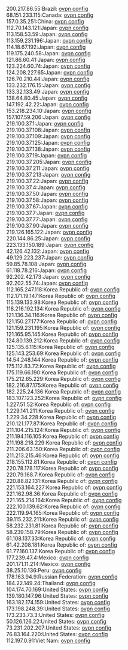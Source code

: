 200.217.86.55:Brazil: [ovpn config](vpn/200_217_86_55.ovpn)  
68.151.233.115:Canada: [ovpn config](vpn/68_151_233_115.ovpn)  
157.0.35.251:China: [ovpn config](vpn/157_0_35_251.ovpn)  
112.70.143.121:Japan: [ovpn config](vpn/112_70_143_121.ovpn)  
113.158.53.59:Japan: [ovpn config](vpn/113_158_53_59.ovpn)  
113.159.231.196:Japan: [ovpn config](vpn/113_159_231_196.ovpn)  
114.18.67.192:Japan: [ovpn config](vpn/114_18_67_192.ovpn)  
119.175.240.58:Japan: [ovpn config](vpn/119_175_240_58.ovpn)  
121.86.60.41:Japan: [ovpn config](vpn/121_86_60_41.ovpn)  
123.224.60.74:Japan: [ovpn config](vpn/123_224_60_74.ovpn)  
124.208.227.65:Japan: [ovpn config](vpn/124_208_227_65.ovpn)  
126.70.210.44:Japan: [ovpn config](vpn/126_70_210_44.ovpn)  
133.232.176.15:Japan: [ovpn config](vpn/133_232_176_15.ovpn)  
133.32.133.49:Japan: [ovpn config](vpn/133_32_133_49.ovpn)  
138.64.80.45:Japan: [ovpn config](vpn/138_64_80_45.ovpn)  
147.192.42.22:Japan: [ovpn config](vpn/147_192_42_22.ovpn)  
153.218.234.10:Japan: [ovpn config](vpn/153_218_234_10.ovpn)  
157.107.59.206:Japan: [ovpn config](vpn/157_107_59_206.ovpn)  
219.100.37.1:Japan: [ovpn config](vpn/219_100_37_1.ovpn)  
219.100.37.108:Japan: [ovpn config](vpn/219_100_37_108.ovpn)  
219.100.37.109:Japan: [ovpn config](vpn/219_100_37_109.ovpn)  
219.100.37.125:Japan: [ovpn config](vpn/219_100_37_125.ovpn)  
219.100.37.138:Japan: [ovpn config](vpn/219_100_37_138.ovpn)  
219.100.37.19:Japan: [ovpn config](vpn/219_100_37_19.ovpn)  
219.100.37.205:Japan: [ovpn config](vpn/219_100_37_205.ovpn)  
219.100.37.211:Japan: [ovpn config](vpn/219_100_37_211.ovpn)  
219.100.37.213:Japan: [ovpn config](vpn/219_100_37_213.ovpn)  
219.100.37.22:Japan: [ovpn config](vpn/219_100_37_22.ovpn)  
219.100.37.4:Japan: [ovpn config](vpn/219_100_37_4.ovpn)  
219.100.37.50:Japan: [ovpn config](vpn/219_100_37_50.ovpn)  
219.100.37.58:Japan: [ovpn config](vpn/219_100_37_58.ovpn)  
219.100.37.67:Japan: [ovpn config](vpn/219_100_37_67.ovpn)  
219.100.37.7:Japan: [ovpn config](vpn/219_100_37_7.ovpn)  
219.100.37.77:Japan: [ovpn config](vpn/219_100_37_77.ovpn)  
219.100.37.90:Japan: [ovpn config](vpn/219_100_37_90.ovpn)  
219.126.165.122:Japan: [ovpn config](vpn/219_126_165_122.ovpn)  
220.144.86.25:Japan: [ovpn config](vpn/220_144_86_25.ovpn)  
223.133.150.189:Japan: [ovpn config](vpn/223_133_150_189.ovpn)  
42.126.42.132:Japan: [ovpn config](vpn/42_126_42_132.ovpn)  
49.129.223.237:Japan: [ovpn config](vpn/49_129_223_237.ovpn)  
59.85.78.108:Japan: [ovpn config](vpn/59_85_78_108.ovpn)  
61.118.78.216:Japan: [ovpn config](vpn/61_118_78_216.ovpn)  
92.202.42.173:Japan: [ovpn config](vpn/92_202_42_173.ovpn)  
92.202.55.74:Japan: [ovpn config](vpn/92_202_55_74.ovpn)  
112.165.247.118:Korea Republic of: [ovpn config](vpn/112_165_247_118.ovpn)  
112.171.19.147:Korea Republic of: [ovpn config](vpn/112_171_19_147.ovpn)  
115.139.133.98:Korea Republic of: [ovpn config](vpn/115_139_133_98.ovpn)  
118.216.192.134:Korea Republic of: [ovpn config](vpn/118_216_192_134.ovpn)  
121.136.34.116:Korea Republic of: [ovpn config](vpn/121_136_34_116.ovpn)  
121.150.27.177:Korea Republic of: [ovpn config](vpn/121_150_27_177.ovpn)  
121.159.231.195:Korea Republic of: [ovpn config](vpn/121_159_231_195.ovpn)  
121.165.95.145:Korea Republic of: [ovpn config](vpn/121_165_95_145.ovpn)  
124.80.139.212:Korea Republic of: [ovpn config](vpn/124_80_139_212.ovpn)  
125.135.6.115:Korea Republic of: [ovpn config](vpn/125_135_6_115.ovpn)  
125.143.253.69:Korea Republic of: [ovpn config](vpn/125_143_253_69.ovpn)  
14.54.248.144:Korea Republic of: [ovpn config](vpn/14_54_248_144.ovpn)  
175.112.83.72:Korea Republic of: [ovpn config](vpn/175_112_83_72.ovpn)  
175.119.66.190:Korea Republic of: [ovpn config](vpn/175_119_66_190.ovpn)  
175.212.65.229:Korea Republic of: [ovpn config](vpn/175_212_65_229.ovpn)  
182.216.87.175:Korea Republic of: [ovpn config](vpn/182_216_87_175.ovpn)  
182.225.24.136:Korea Republic of: [ovpn config](vpn/182_225_24_136.ovpn)  
183.107.123.252:Korea Republic of: [ovpn config](vpn/183_107_123_252.ovpn)  
1.227.51.52:Korea Republic of: [ovpn config](vpn/1_227_51_52.ovpn)  
1.229.141.211:Korea Republic of: [ovpn config](vpn/1_229_141_211.ovpn)  
1.229.34.228:Korea Republic of: [ovpn config](vpn/1_229_34_228.ovpn)  
210.121.177.87:Korea Republic of: [ovpn config](vpn/210_121_177_87.ovpn)  
211.104.215.124:Korea Republic of: [ovpn config](vpn/211_104_215_124.ovpn)  
211.194.116.105:Korea Republic of: [ovpn config](vpn/211_194_116_105.ovpn)  
211.198.218.229:Korea Republic of: [ovpn config](vpn/211_198_218_229.ovpn)  
211.206.63.150:Korea Republic of: [ovpn config](vpn/211_206_63_150.ovpn)  
211.213.215.46:Korea Republic of: [ovpn config](vpn/211_213_215_46.ovpn)  
218.155.112.81:Korea Republic of: [ovpn config](vpn/218_155_112_81.ovpn)  
220.78.178.117:Korea Republic of: [ovpn config](vpn/220_78_178_117.ovpn)  
220.79.168.7:Korea Republic of: [ovpn config](vpn/220_79_168_7.ovpn)  
220.88.82.131:Korea Republic of: [ovpn config](vpn/220_88_82_131.ovpn)  
221.153.164.227:Korea Republic of: [ovpn config](vpn/221_153_164_227.ovpn)  
221.162.98.36:Korea Republic of: [ovpn config](vpn/221_162_98_36.ovpn)  
221.165.214.164:Korea Republic of: [ovpn config](vpn/221_165_214_164.ovpn)  
222.100.139.62:Korea Republic of: [ovpn config](vpn/222_100_139_62.ovpn)  
222.119.94.165:Korea Republic of: [ovpn config](vpn/222_119_94_165.ovpn)  
39.115.232.211:Korea Republic of: [ovpn config](vpn/39_115_232_211.ovpn)  
58.232.231.81:Korea Republic of: [ovpn config](vpn/58_232_231_81.ovpn)  
58.239.158.79:Korea Republic of: [ovpn config](vpn/58_239_158_79.ovpn)  
61.108.137.33:Korea Republic of: [ovpn config](vpn/61_108_137_33.ovpn)  
61.42.208.181:Korea Republic of: [ovpn config](vpn/61_42_208_181.ovpn)  
61.77.160.137:Korea Republic of: [ovpn config](vpn/61_77_160_137.ovpn)  
177.239.47.4:Mexico: [ovpn config](vpn/177_239_47_4.ovpn)  
201.171.11.214:Mexico: [ovpn config](vpn/201_171_11_214.ovpn)  
38.25.10.136:Peru: [ovpn config](vpn/38_25_10_136.ovpn)  
178.163.94.9:Russian Federation: [ovpn config](vpn/178_163_94_9.ovpn)  
184.22.149.24:Thailand: [ovpn config](vpn/184_22_149_24.ovpn)  
104.174.70.169:United States: [ovpn config](vpn/104_174_70_169.ovpn)  
139.180.147.96:United States: [ovpn config](vpn/139_180_147_96.ovpn)  
163.182.174.159:United States: [ovpn config](vpn/163_182_174_159.ovpn)  
173.198.248.39:United States: [ovpn config](vpn/173_198_248_39.ovpn)  
173.233.73.3:United States: [ovpn config](vpn/173_233_73_3.ovpn)  
50.126.126.22:United States: [ovpn config](vpn/50_126_126_22.ovpn)  
73.231.202.207:United States: [ovpn config](vpn/73_231_202_207.ovpn)  
76.83.164.220:United States: [ovpn config](vpn/76_83_164_220.ovpn)  
112.197.0.91:Viet Nam: [ovpn config](vpn/112_197_0_91.ovpn)  
